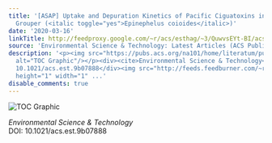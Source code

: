 ```yaml
---
title: '[ASAP] Uptake and Depuration Kinetics of Pacific Ciguatoxins in Orange-Spotted
  Grouper (<italic toggle="yes">Epinephelus coioides</italic>)'
date: '2020-03-16'
linkTitle: http://feedproxy.google.com/~r/acs/esthag/~3/QuwvsEYt-BI/acs.est.9b07888
source: 'Environmental Science & Technology: Latest Articles (ACS Publications)'
description: '<p><img src="https://pubs.acs.org/na101/home/literatum/publisher/achs/journals/content/esthag/0/esthag.ahead-of-print/acs.est.9b07888/20200316/images/medium/es9b07888_0005.gif"
  alt="TOC Graphic"/></p><div><cite>Environmental Science & Technology</cite></div><div>DOI:
  10.1021/acs.est.9b07888</div><img src="http://feeds.feedburner.com/~r/acs/esthag/~4/QuwvsEYt-BI"
  height="1" width="1" ...'
disable_comments: true
---
```

<p><img src="https://pubs.acs.org/na101/home/literatum/publisher/achs/journals/content/esthag/0/esthag.ahead-of-print/acs.est.9b07888/20200316/images/medium/es9b07888_0005.gif" alt="TOC Graphic"/></p><div><cite>Environmental Science & Technology</cite></div><div>DOI: 10.1021/acs.est.9b07888</div><img src="http://feeds.feedburner.com/~r/acs/esthag/~4/QuwvsEYt-BI" height="1" width="1" ...